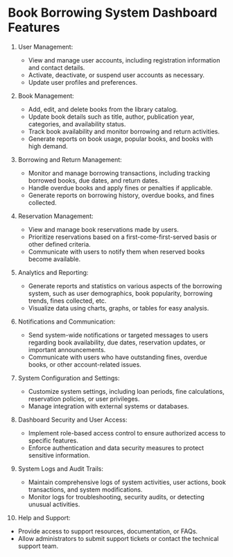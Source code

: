 # Book Borrowing System Dashboard Features

1. User Management:
   - View and manage user accounts, including registration information and contact details.
   - Activate, deactivate, or suspend user accounts as necessary.
   - Update user profiles and preferences.

2. Book Management:
   - Add, edit, and delete books from the library catalog.
   - Update book details such as title, author, publication year, categories, and availability status.
   - Track book availability and monitor borrowing and return activities.
   - Generate reports on book usage, popular books, and books with high demand.

3. Borrowing and Return Management:
   - Monitor and manage borrowing transactions, including tracking borrowed books, due dates, and return dates.
   - Handle overdue books and apply fines or penalties if applicable.
   - Generate reports on borrowing history, overdue books, and fines collected.

4. Reservation Management:
   - View and manage book reservations made by users.
   - Prioritize reservations based on a first-come-first-served basis or other defined criteria.
   - Communicate with users to notify them when reserved books become available.

5. Analytics and Reporting:
   - Generate reports and statistics on various aspects of the borrowing system, such as user demographics, book popularity, borrowing trends, fines collected, etc.
   - Visualize data using charts, graphs, or tables for easy analysis.

6. Notifications and Communication:
   - Send system-wide notifications or targeted messages to users regarding book availability, due dates, reservation updates, or important announcements.
   - Communicate with users who have outstanding fines, overdue books, or other account-related issues.

7. System Configuration and Settings:
   - Customize system settings, including loan periods, fine calculations, reservation policies, or user privileges.
   - Manage integration with external systems or databases.

8. Dashboard Security and User Access:
   - Implement role-based access control to ensure authorized access to specific features.
   - Enforce authentication and data security measures to protect sensitive information.

9. System Logs and Audit Trails:
   - Maintain comprehensive logs of system activities, user actions, book transactions, and system modifications.
   - Monitor logs for troubleshooting, security audits, or detecting unusual activities.

10. Help and Support:
   - Provide access to support resources, documentation, or FAQs.
   - Allow administrators to submit support tickets or contact the technical support team.
